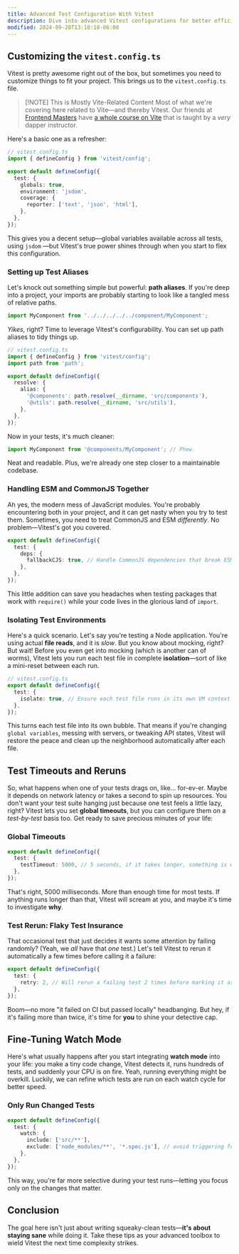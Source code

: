 ```yaml
---
title: Advanced Test Configuration With Vitest
description: Dive into advanced Vitest configurations for better efficiency.
modified: 2024-09-28T13:10:18-06:00
---
```


## Customizing the `vitest.config.ts`

Vitest is pretty awesome right out of the box, but sometimes you need to customize things to fit your project. This brings us to the `vitest.config.ts` file.

> \[!NOTE] This is Mostly Vite-Related Content
> Most of what we're covering here related to Vite—and thereby Vitest. Our friends at [Frontend Masters](https://frontendmasters.com?code=kinney&utm_source=kinney&utm_medium=social&utm_campaign=teacher_coupon) have [a whole course on Vite](https://frontendmasters.com/courses/vite/?code=kinney&utm_source=kinney&utm_medium=social&utm_campaign=teacher_coupon) that is taught by a _very_ dapper instructor.

Here's a basic one as a refresher:

```ts
// vitest.config.ts
import { defineConfig } from 'vitest/config';

export default defineConfig({
  test: {
    globals: true,
    environment: 'jsdom',
    coverage: {
      reporter: ['text', 'json', 'html'],
    },
  },
});
```

This gives you a decent setup—global variables available across all tests, using `jsdom` —but Vitest's true power shines through when you start to flex this configuration.

### Setting up Test Aliases

Let's knock out something simple but powerful: **path aliases**. If you're deep into a project, your imports are probably starting to look like a tangled mess of relative paths.

```ts
import MyComponent from '../../../../../component/MyComponent';
```

_Yikes_, right? Time to leverage Vitest's configurability. You can set up path aliases to tidy things up.

```ts
// vitest.config.ts
import { defineConfig } from 'vitest/config';
import path from 'path';

export default defineConfig({
  resolve: {
    alias: {
      '@components': path.resolve(__dirname, 'src/components'),
      '@utils': path.resolve(__dirname, 'src/utils'),
    },
  },
});
```

Now in your tests, it's much cleaner:

```ts
import MyComponent from '@components/MyComponent'; // Phew.
```

Neat and readable. Plus, we're already one step closer to a maintainable codebase.

### Handling ESM and CommonJS Together

Ah yes, the modern mess of JavaScript modules. You're probably encountering both in your project, and it can get nasty when you try to test them. Sometimes, you need to treat CommonJS and ESM _differently_. No problem—Vitest's got you covered.

```ts
export default defineConfig({
  test: {
    deps: {
      fallbackCJS: true, // Handle CommonJS dependencies that break ESM resolution
    },
  },
});
```

This little addition can save you headaches when testing packages that work with `require()` while your code lives in the glorious land of `import`.

### Isolating Test Environments

Here's a quick scenario. Let's say you're testing a Node application. You're using actual **file reads**, and it is _slow_. But you know about mocking, right? But wait! Before you even get into mocking (which is another can of worms), Vitest lets you run each test file in complete **isolation**—sort of like a mini-reset between each run.

```ts
// vitest.config.ts
export default defineConfig({
  test: {
    isolate: true, // Ensure each test file runs in its own VM context
  },
});
```

This turns each test file into its own bubble. That means if you're changing `global variables`, messing with servers, or tweaking API states, Vitest will restore the peace and clean up the neighborhood automatically after each file.

## Test Timeouts and Reruns

So, what happens when one of your tests drags on, like… for-ev-er. Maybe it depends on network latency or takes a second to spin up resources. You don't want your test suite hanging just because one test feels a little lazy, right? Vitest lets you set **global timeouts**, but you can configure them on a _test-by-test_ basis too. Get ready to save precious minutes of your life:

### Global Timeouts

```ts
export default defineConfig({
  test: {
    testTimeout: 5000, // 5 seconds, if it takes longer, something is wrong.
  },
});
```

That's right, 5000 milliseconds. More than enough time for most tests. If anything runs longer than that, Vitest will scream at you, and maybe it's time to investigate **why**.

### Test Rerun: Flaky Test Insurance

That occasional test that just decides it wants some attention by failing randomly? (Yeah, we _all_ have that _one_ test.) Let's tell Vitest to rerun it automatically a few times before calling it a failure:

```ts
export default defineConfig({
  test: {
    retry: 2, // Will rerun a failing test 2 times before marking it as failed
  },
});
```

Boom—no more "it failed on CI but passed locally" headbanging. But hey, if it's failing more than twice, it's time for **you** to shine your detective cap.

## Fine-Tuning Watch Mode

Here's what usually happens after you start integrating **watch mode** into your life: you make a tiny code change, Vitest detects it, runs hundreds of tests, and suddenly your CPU is on fire. Yeah, running everything might be overkill. Luckily, we can refine which tests are run on each watch cycle for better speed.

### Only Run Changed Tests

```ts
export default defineConfig({
  test: {
    watch: {
      include: ['src/**'],
      exclude: ['node_modules/**', '*.spec.js'], // avoid triggering for these
    },
  },
});
```

This way, you're far more selective during your test runs—letting you focus only on the changes that matter.

## Conclusion

The goal here isn't just about writing squeaky-clean tests—**it's about staying sane** while doing it. Take these tips as your advanced toolbox to wield Vitest the next time complexity strikes.
